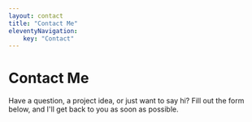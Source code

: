 ```yaml
---
layout: contact
title: "Contact Me"
eleventyNavigation:
    key: "Contact"
---
```


# Contact Me

Have a question, a project idea, or just want to say hi? Fill out the form below, and I'll get back to you as soon as possible.